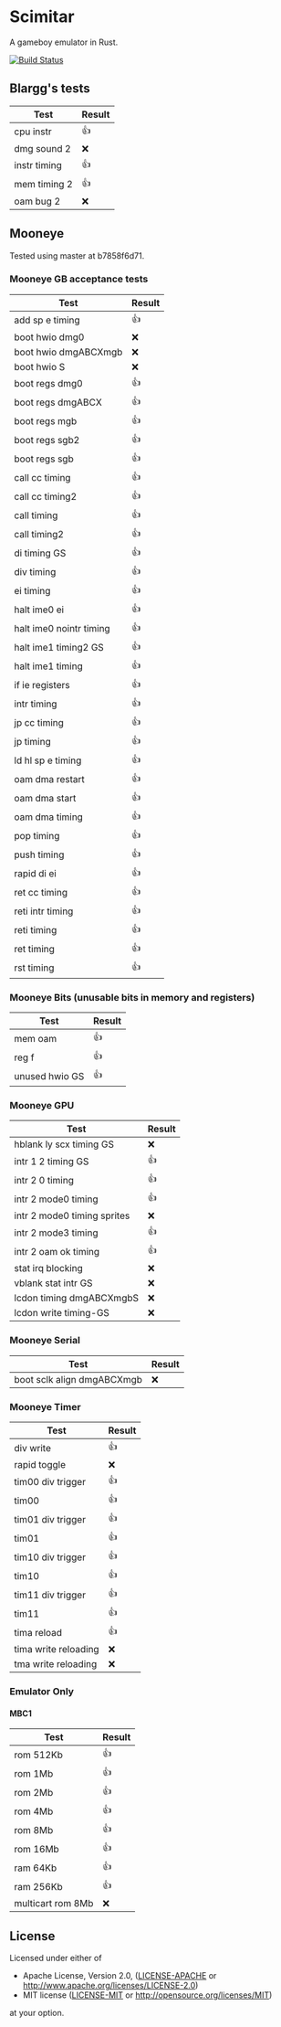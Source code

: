 # Scimitar

A gameboy emulator in Rust.

[![Build Status](https://travis-ci.org/tompko/scimitar.svg?branch=master)](https://travis-ci.org/tompko/scimitar)

## Blargg's tests

| Test         | Result|
|--------------|-------|
| cpu instr    | :+1:  |
| dmg sound 2  | :x:   |
| instr timing | :+1:  |
| mem timing 2 | :+1:  |
| oam bug 2    | :x:   |

## Mooneye
Tested using master at b7858f6d71.

### Mooneye GB acceptance tests

| Test                    | Result |
| ----------------------- | -------|
| add sp e timing         | :+1:   |
| boot hwio dmg0          | :x:    |
| boot hwio dmgABCXmgb    | :x:    |
| boot hwio S             | :x:    |
| boot regs dmg0          | :+1:   |
| boot regs dmgABCX       | :+1:   |
| boot regs mgb           | :+1:   |
| boot regs sgb2          | :+1:   |
| boot regs sgb           | :+1:   |
| call cc timing          | :+1:   |
| call cc timing2         | :+1:   |
| call timing             | :+1:   |
| call timing2            | :+1:   |
| di timing GS            | :+1:   |
| div timing              | :+1:   |
| ei timing               | :+1:   |
| halt ime0 ei            | :+1:   |
| halt ime0 nointr timing | :+1:   |
| halt ime1 timing2 GS    | :+1:   |
| halt ime1 timing        | :+1:   |
| if ie registers         | :+1:   |
| intr timing             | :+1:   |
| jp cc timing            | :+1:   |
| jp timing               | :+1:   |
| ld hl sp e timing       | :+1:   |
| oam dma restart         | :+1:   |
| oam dma start           | :+1:   |
| oam dma timing          | :+1:   |
| pop timing              | :+1:   |
| push timing             | :+1:   |
| rapid di ei             | :+1:   |
| ret cc timing           | :+1:   |
| reti intr timing        | :+1:   |
| reti timing             | :+1:   |
| ret timing              | :+1:   |
| rst timing              | :+1:   |

### Mooneye Bits (unusable bits in memory and registers)

| Test           | Result |
| -------------- | -------|
| mem oam        | :+1:   |
| reg f          | :+1:   |
| unused hwio GS | :+1:   |


### Mooneye GPU

| Test                        | Result |
| --------------------------- | -------|
| hblank ly scx timing GS     | :x:    |
| intr 1 2 timing GS          | :+1:   |
| intr 2 0 timing             | :+1:   |
| intr 2 mode0 timing         | :+1:   |
| intr 2 mode0 timing sprites | :x:    |
| intr 2 mode3 timing         | :+1:   |
| intr 2 oam ok timing        | :+1:   |
| stat irq blocking           | :x:    |
| vblank stat intr GS         | :x:    |
| lcdon timing dmgABCXmgbS    | :x:    |
| lcdon write timing-GS       | :x:    |

### Mooneye Serial

| Test                       | Result |
| -------------------------- | ------ |
| boot sclk align dmgABCXmgb | :x:    |

### Mooneye Timer

| Test                 | Result |
| -------------------- | -------|
| div write            | :+1:   |
| rapid toggle         | :x:    |
| tim00 div trigger    | :+1:   |
| tim00                | :+1:   |
| tim01 div trigger    | :+1:   |
| tim01                | :+1:   |
| tim10 div trigger    | :+1:   |
| tim10                | :+1:   |
| tim11 div trigger    | :+1:   |
| tim11                | :+1:   |
| tima reload          | :+1:   |
| tima write reloading | :x:    |
| tma write reloading  | :x:    |

### Emulator Only

#### MBC1

| Test              | Result |
| ----------------- | -------|
| rom 512Kb         | :+1:   |
| rom 1Mb           | :+1:   |
| rom 2Mb           | :+1:   |
| rom 4Mb           | :+1:   |
| rom 8Mb           | :+1:   |
| rom 16Mb          | :+1:   |
| ram 64Kb          | :+1:   |
| ram 256Kb         | :+1:   |
| multicart rom 8Mb | :x:    |

## License

Licensed under either of

 * Apache License, Version 2.0, ([LICENSE-APACHE](LICENSE-APACHE) or http://www.apache.org/licenses/LICENSE-2.0)
 * MIT license ([LICENSE-MIT](LICENSE-MIT) or http://opensource.org/licenses/MIT)

at your option.

